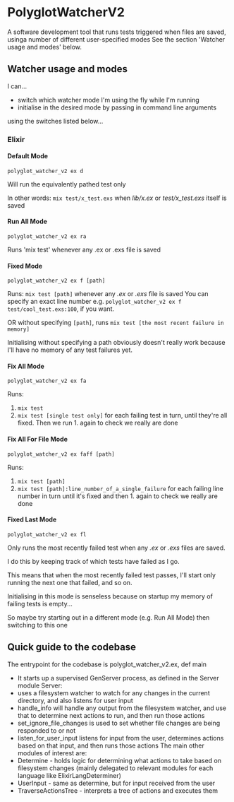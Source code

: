 # PolyglotWatcherV2

A software development tool that runs tests triggered when files are saved, usinga number of different user-specified modes
See the section 'Watcher usage and modes' below.

## Watcher usage and modes

I can...

- switch which watcher mode I'm using the fly while I'm running
- initialise in the desired mode by passing in command line arguments

using the switches listed below...


### Elixir
#### Default Mode
`polyglot_watcher_v2 ex d`

Will run the equivalently pathed test only

In other words:
`mix test/x_test.exs` when *lib/x.ex* or *test/x_test.exs* itself is saved


#### Run All Mode
`polyglot_watcher_v2 ex ra`

Runs 'mix test' whenever any .ex or .exs file is saved


#### Fixed Mode
`polyglot_watcher_v2 ex f [path]`

Runs:
`mix test [path]` whenever any *.ex* or *.exs* file is saved
You can specify an exact line number e.g. `polyglot_watcher_v2 ex f test/cool_test.exs:100`, if you want.

OR without specifying `[path]`, runs `mix test [the most recent failure in memory]`

Initialising without specifying a path obviously doesn't really work because I'll have no memory of any test failures yet.

#### Fix All Mode
`polyglot_watcher_v2 ex fa`

Runs:
1. `mix test`
2. `mix test [single test only]` for each failing test in turn, until they're all fixed. Then we run 1. again to check we really are done


#### Fix All For File Mode
`polyglot_watcher_v2 ex faff [path]`

Runs:
1. `mix test [path]`
2. `mix test [path]:line_number_of_a_single_failure` for each failing line number in turn until it's fixed and then 1. again to check we really are done

#### Fixed Last Mode
`polyglot_watcher_v2 ex fl`

Only runs the most recently failed test when any *.ex* or *.exs* files are saved.

I do this by keeping track of which tests have failed as I go.

This means that when the most recently failed test passes, I'll start only running the next one that failed, and so on.

Initialising in this mode is senseless because on startup my memory of failing tests is empty...

So maybe try starting out in a different mode (e.g. Run All Mode) then switching to this one


## Quick guide to the codebase

 The entrypoint for the codebase is polyglot_watcher_v2.ex, def main
 * It starts up a supervised GenServer process, as defined in the Server module
 Server:
 * uses a filesystem watcher to watch for any changes in the current directory, and also listens for
 user input
 * handle_info will handle any output from the filesystem watcher, and use that to determine next actions
 to run, and then run those actions
 * set_ignore_file_changes is used to set whether file changes are being responded to or not
 * listen_for_user_input listens for input from the user, determines actions based on that input, and then
 runs those actions
 The main other modules of interest are:
 * Determine - holds logic for determining what actions to take based on filesystem changes (mainly
 delegated to relevant modules for each language like ElixirLangDeterminer)
 * UserInput - same as determine, but for input received from the user
 * TraverseActionsTree - interprets a tree of actions and executes them
